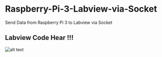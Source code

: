 # Raspberry-Pi-3-Labview-via-Socket
Send Data from Raspberry Pi 3 to Labview via Socket

## Labview Code Hear !!!
![alt text](https://user-images.githubusercontent.com/38377872/80552506-0f988980-89f1-11ea-956a-2654e8df1afa.png)
